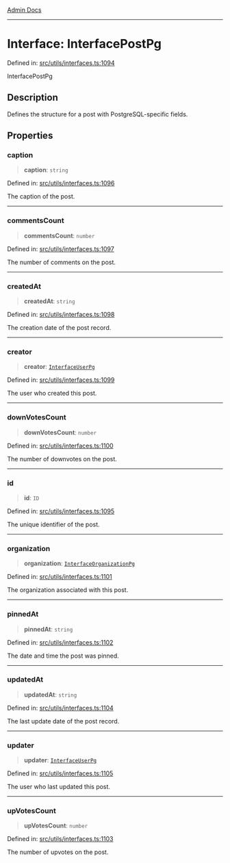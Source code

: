 [Admin Docs](/)

***

# Interface: InterfacePostPg

Defined in: [src/utils/interfaces.ts:1094](https://github.com/PalisadoesFoundation/talawa-admin/blob/main/src/utils/interfaces.ts#L1094)

InterfacePostPg

## Description

Defines the structure for a post with PostgreSQL-specific fields.

## Properties

### caption

> **caption**: `string`

Defined in: [src/utils/interfaces.ts:1096](https://github.com/PalisadoesFoundation/talawa-admin/blob/main/src/utils/interfaces.ts#L1096)

The caption of the post.

***

### commentsCount

> **commentsCount**: `number`

Defined in: [src/utils/interfaces.ts:1097](https://github.com/PalisadoesFoundation/talawa-admin/blob/main/src/utils/interfaces.ts#L1097)

The number of comments on the post.

***

### createdAt

> **createdAt**: `string`

Defined in: [src/utils/interfaces.ts:1098](https://github.com/PalisadoesFoundation/talawa-admin/blob/main/src/utils/interfaces.ts#L1098)

The creation date of the post record.

***

### creator

> **creator**: [`InterfaceUserPg`](utils\interfaces\README\interfaces\InterfaceUserPg.md)

Defined in: [src/utils/interfaces.ts:1099](https://github.com/PalisadoesFoundation/talawa-admin/blob/main/src/utils/interfaces.ts#L1099)

The user who created this post.

***

### downVotesCount

> **downVotesCount**: `number`

Defined in: [src/utils/interfaces.ts:1100](https://github.com/PalisadoesFoundation/talawa-admin/blob/main/src/utils/interfaces.ts#L1100)

The number of downvotes on the post.

***

### id

> **id**: `ID`

Defined in: [src/utils/interfaces.ts:1095](https://github.com/PalisadoesFoundation/talawa-admin/blob/main/src/utils/interfaces.ts#L1095)

The unique identifier of the post.

***

### organization

> **organization**: [`InterfaceOrganizationPg`](utils\interfaces\README\interfaces\InterfaceOrganizationPg.md)

Defined in: [src/utils/interfaces.ts:1101](https://github.com/PalisadoesFoundation/talawa-admin/blob/main/src/utils/interfaces.ts#L1101)

The organization associated with this post.

***

### pinnedAt

> **pinnedAt**: `string`

Defined in: [src/utils/interfaces.ts:1102](https://github.com/PalisadoesFoundation/talawa-admin/blob/main/src/utils/interfaces.ts#L1102)

The date and time the post was pinned.

***

### updatedAt

> **updatedAt**: `string`

Defined in: [src/utils/interfaces.ts:1104](https://github.com/PalisadoesFoundation/talawa-admin/blob/main/src/utils/interfaces.ts#L1104)

The last update date of the post record.

***

### updater

> **updater**: [`InterfaceUserPg`](utils\interfaces\README\interfaces\InterfaceUserPg.md)

Defined in: [src/utils/interfaces.ts:1105](https://github.com/PalisadoesFoundation/talawa-admin/blob/main/src/utils/interfaces.ts#L1105)

The user who last updated this post.

***

### upVotesCount

> **upVotesCount**: `number`

Defined in: [src/utils/interfaces.ts:1103](https://github.com/PalisadoesFoundation/talawa-admin/blob/main/src/utils/interfaces.ts#L1103)

The number of upvotes on the post.
